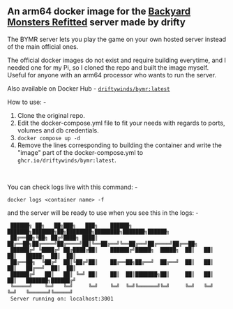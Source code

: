 ## An arm64 docker image for the [Backyard Monsters Refitted](https://github.com/bym-refitted/backyard-monsters-refitted) server made by drifty

The BYMR server lets you play the game on your own hosted server instead of the main official ones.

The official docker images do not exist and require building everytime, and I needed one for my Pi, so I cloned the repo and built the image myself. Useful for anyone with an arm64 processor who wants to run the server. 

Also available on Docker Hub - [```driftywinds/bymr:latest```](https://hub.docker.com/repository/docker/driftywinds/bymr/general)

How to use: - 

1. Clone the original repo.
2. Edit the docker-compose.yml file to fit your needs with regards to ports, volumes and db credentials.
3. ```docker compose up -d```
4. Remove the lines corresponding to building the container and write the "image" part of the docker-compose.yml to ```ghcr.io/driftywinds/bymr:latest```.

<br>

You can check logs live with this command: - 
```
docker logs <container name> -f
```
and the server will be ready to use when you see this in the logs: -
```
 ██████╗ ██╗   ██╗███╗   ███╗    ██████╗ ███████╗███████╗██╗████████╗████████╗███████╗██████╗
 ██╔══██╗╚██╗ ██╔╝████╗ ████║    ██╔══██╗██╔════╝██╔════╝██║╚══██╔══╝╚══██╔══╝██╔════╝██╔══██╗
 ██████╔╝ ╚████╔╝ ██╔████╔██║    ██████╔╝█████╗  █████╗  ██║   ██║      ██║   █████╗  ██║  ██║
 ██╔══██╗  ╚██╔╝  ██║╚██╔╝██║    ██╔══██╗██╔══╝  ██╔══╝  ██║   ██║      ██║   ██╔══╝  ██║  ██║
 ██████╔╝   ██║   ██║ ╚═╝ ██║    ██║  ██║███████╗██║     ██║   ██║      ██║   ███████╗██████╔╝
 ╚═════╝    ╚═╝   ╚═╝     ╚═╝    ╚═╝  ╚═╝╚══════╝╚═╝     ╚═╝   ╚═╝      ╚═╝   ╚══════╝╚═════╝
 Server running on: localhost:3001
```
